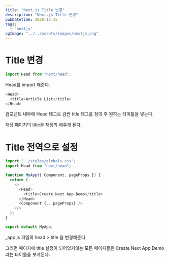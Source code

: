 ```yaml
---
title: "Next.js Title 변경"
description: "Next.js Title 변경"
pubDatetime: 2020-12-15
tags:
  - "nextjs"
ogImage: "../../assets/images/nextjs.png"
---
```


# Title 변경

```js
import Head from "next/head";
```

Head를 import 해준다.

```js
<Head>
  <title>Article List</title>
</Head>
```

컴포넌트 내부에 Head 태그로 감싼 title 태그를 정의 후 원하는 타이틀을 넣는다.

해당 페이지의 title을 재정의 해주게 된다.

# Title 전역으로 설정

```js
import "../styles/globals.css";
import Head from "next/head";

function MyApp({ Component, pageProps }) {
  return (
    <>
      <Head>
        <title>Create Next App Demo</title>
      </Head>
      <Component {...pageProps} />
    </>
  );
}

export default MyApp;
```

\_app.js 파일의 head > title 을 변경해준다.

그러면 페이지에 title 설정이 되어있지않는 모든 페이지들은 Create Next App Demo 라는 타이틀을 보게된다.
